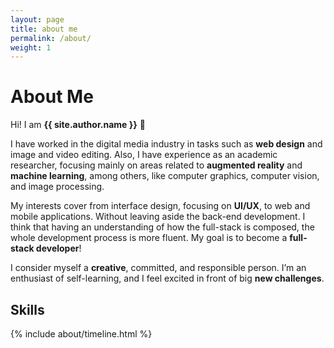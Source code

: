 ```yaml
---
layout: page
title: about me
permalink: /about/
weight: 1
---
```


# **About Me**

Hi! I am **{{ site.author.name }}** :raising_hand:

I have worked in the digital media industry in tasks such as **web design** and image and video editing. Also, I have experience as an academic researcher, focusing mainly on areas related to **augmented reality** and **machine learning**, among others, like computer graphics, computer vision, and image processing.

My interests cover from interface design, focusing on **UI/UX**, to web and mobile applications. Without leaving aside the back-end development. I think that having an understanding of how the full-stack is composed, the whole development process is more fluent. My goal is to become a **full-stack developer**!

I consider myself a **creative**, committed, and responsible person. I’m an enthusiast of self-learning, and I feel excited in front of big **new challenges**.

## **Skills**

<div class="row">
{% include about/timeline.html %}
</div>